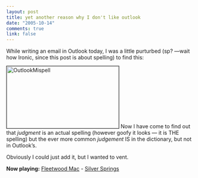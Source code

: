 ```yaml
--- 
layout: post
title: yet another reason why I don't like outlook
date: "2005-10-14"
comments: true
link: false
---
```

<p>While writing an email in Outlook today, I was a little purturbed (sp? &mdash;wait how Ironic, since this post is about spelling) to find this:</p><p><img height="166" alt="OutlookMispell" src="http://ben.lyntonweb.com/blog/uploads/outlookMispell.gif" width="299" border="1" />&nbsp;Now I have come to find out that <em>judgment</em> is an actual spelling (however goofy it looks &mdash; it is THE spelling) but the ever more common <em>judgement</em> IS in the dictionary, but not in Outlook&rsquo;s.</p><p>Obviously I could just add it, but I wanted to vent.</p><p><strong>Now playing:</strong> <a href="http://phobos.apple.com/WebObjects/MZSearch.woa/wa/advancedSearchResults?artistTerm=Fleetwood Mac">Fleetwood Mac</a> - <a href="http://phobos.apple.com/WebObjects/MZSearch.woa/wa/advancedSearchResults?songTerm=Silver Springs&amp;artistTerm=Fleetwood Mac">Silver Springs</a></p>

